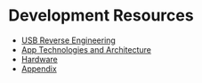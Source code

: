 # Development Resources

* [USB Reverse Engineering](.(rengineering.md))
* [App Technologies and Architecture](./App.md)
* [Hardware](./Hardware.md)
* [Appendix](./Appendix.md)
